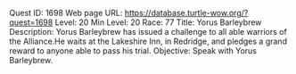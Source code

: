 Quest ID: 1698
Web page URL: https://database.turtle-wow.org/?quest=1698
Level: 20
Min Level: 20
Race: 77
Title: Yorus Barleybrew
Description: Yorus Barleybrew has issued a challenge to all able warriors of the Alliance.He waits at the Lakeshire Inn, in Redridge, and pledges a grand reward to anyone able to pass his trial.
Objective: Speak with Yorus Barleybrew.
